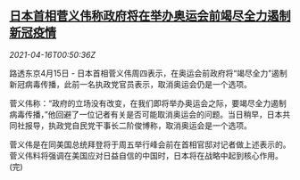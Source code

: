 <!--1618534863000-->
[日本首相菅义伟称政府将在举办奥运会前竭尽全力遏制新冠疫情](https://cn.reuters.com/article/suga-olympics-0415-thur-pandemic-idCNKBS2C301Y)
------

<div><i>2021-04-16T00:50:36Z</i></div><p>路透东京4月15日 - 日本首相菅义伟周四表示，在奥运会前政府将“竭尽全力”遏制新冠病毒传播，此前一名执政党官员表示，取消奥运会仍是一个选项。</p><p>菅义伟称：“政府的立场没有改变，在我们即将举办奥运会之际，要竭尽全力遏制病毒传播，”他回避了一位记者有关是否可能取消奥运会的问题。当日稍早，日本共同社报导，执政党自民党干事长二阶俊博称，取消奥运会是一个选项。</p><p>菅义伟是在同美国总统拜登将于周五举行峰会前在首相官邸对记者做上述表示的。菅义伟料将强调在美国应对日益自信的中国时，日本将在战略中起到核心作用。 (完)</p>
